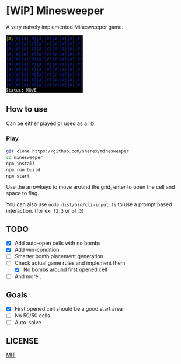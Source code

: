 # [WiP] Minesweeper
A very naively implemented Minesweeper game.

![./assets/minesweeper.gif](./assets/minesweeper.gif)
## How to use
Can be either played or used as a lib.
### Play
```sh
git clone https://github.com/sherex/minesweeper
cd minesweeper
npm install
npm run build
npm start
```
Use the arrowkeys to move around the grid, enter to open the cell and space to flag.

You can also use `node dist/bin/cli-input.ts` to use a prompt based interaction. (for ex. `f2,3` or `o4,3`)

## TODO
- [X] Add auto-open cells with no bombs
- [X] Add win-condition
- [ ] Smarter bomb placement generation
- [ ] Check actual game rules and implement them
  - [X] No bombs around first opened cell
- [ ] And more..

## Goals
- [X] First opened cell should be a good start area
- [ ] No 50/50 cells
- [ ] Auto-solve

## LICENSE
[MIT](LICENSE)